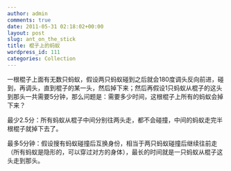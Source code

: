 ```yaml
---
author: admin
comments: true
date: 2011-05-31 02:18:02+00:00
layout: post
slug: ant_on_the_stick
title: 棍子上的蚂蚁
wordpress_id: 111
categories: Collection
---
```


一根棍子上面有无数只蚂蚁，假设两只蚂蚁碰到之后就会180度调头反向前进，碰到，再调头，直到棍子的某一头，然后掉下来；然后再假设1只蚂蚁从棍子的这头到那头一共需要5分钟，那么问题是：需要多少时间，这根棍子上所有的蚂蚁会掉下来？

最少2.5分：所有蚂蚁从棍子中间分别往两头走，都不会碰撞，中间的蚂蚁走完半根棍子就掉下去了。

最多5分钟：假设搜有蚂蚁碰撞后互换身份，相当于两只蚂蚁碰撞后继续往前走（所有蚂蚁是隐形的，可以穿过对方的身体），最长的时间就是一只蚂蚁从棍子这头走到那头。
